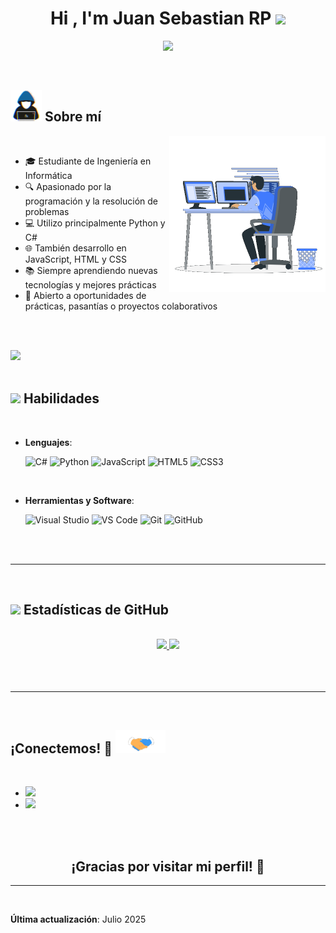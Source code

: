 <h1 align="center"><b>Hi , I'm Juan Sebastian RP </b><img src="https://media.giphy.com/media/hvRJCLFzcasrR4ia7z/giphy.gif" width="35"></h1>

<p align="center">
  <a href="https://github.com/DenverCoder1/readme-typing-svg"><img src="https://readme-typing-svg.herokuapp.com?font=Time+New+Roman&color=cyan&size=25&center=true&vCenter=true&width=600&height=100&lines=Hola+👋+Bienvenido+a+mi+perfil..&hearts;++;Estudiante+de+Ingeniería+en+Informática;Apasionado+por+la+tecnología+y+el+código;Siempre+aprendiendo+y+experimentando..!"></a>
</p>

<br>

## <picture><img src = "https://github.com/0xAbdulKhalid/0xAbdulKhalid/raw/main/assets/mdImages/about_me.gif" width = 50px></picture> **Sobre mí**

<picture> <img align="right" src="https://github.com/0xAbdulKhalid/0xAbdulKhalid/raw/main/assets/mdImages/Right_Side.gif" width = 250px></picture>

<br>

- 🎓 Estudiante de Ingeniería en Informática
- 🔍 Apasionado por la programación y la resolución de problemas
- 💻 Utilizo principalmente Python y C#
- 🌐 También desarrollo en JavaScript, HTML y CSS
- 📚 Siempre aprendiendo nuevas tecnologías y mejores prácticas
- 🤝 Abierto a oportunidades de prácticas, pasantías o proyectos colaborativos

<br><br>

<img src="https://user-images.githubusercontent.com/73097560/115834477-dbab4500-a447-11eb-908a-139a6edaec5c.gif"><br><br>

## <img src="https://media2.giphy.com/media/QssGEmpkyEOhBCb7e1/giphy.gif" width ="25"><b> Habilidades</b>
<br>

<p align="center">

- **Lenguajes**:
    
    ![C#](https://img.shields.io/badge/C%23-%23239120.svg?style=for-the-badge&logo=c-sharp&logoColor=white)
    ![Python](https://img.shields.io/badge/Python-%2314354C.svg?style=for-the-badge&logo=python&logoColor=white)
    ![JavaScript](https://img.shields.io/badge/JavaScript-%23F7DF1E.svg?style=for-the-badge&logo=javascript&logoColor=black)
    ![HTML5](https://img.shields.io/badge/HTML5-%23E34F26.svg?style=for-the-badge&logo=html5&logoColor=white)
    ![CSS3](https://img.shields.io/badge/CSS3-%231572B6.svg?style=for-the-badge&logo=css3&logoColor=white)

<br>   
    
- **Herramientas y Software**:

    ![Visual Studio](https://img.shields.io/badge/Visual%20Studio-5C2D91.svg?style=for-the-badge&logo=visual-studio&logoColor=white)
    ![VS Code](https://img.shields.io/badge/VS%20Code-007ACC.svg?style=for-the-badge&logo=visual-studio-code&logoColor=white)
    ![Git](https://img.shields.io/badge/Git-%23F05033.svg?style=for-the-badge&logo=git&logoColor=white)
    ![GitHub](https://img.shields.io/badge/GitHub-%23121011.svg?style=for-the-badge&logo=github&logoColor=white)
    

</p>

<br><br>

-----

<br>

## <img src="https://media.giphy.com/media/iY8CRBdQXODJSCERIr/giphy.gif" width="35"><b> Estadísticas de GitHub </b>
<br>

<div align="center">

<a href="https://github.com/jsrueda1">
  <img src="https://github-readme-stats.vercel.app/api?username=jsrueda1&include_all_commits=true&count_private=true&show_icons=true&line_height=20&title_color=7A7ADB&icon_color=00CED1&text_color=D3D3D3&bg_color=0,000000,130F40" width="450"/>
  <img src="https://github-readme-stats.vercel.app/api/top-langs?username=jsrueda1&show_icons=true&locale=es&layout=compact&line_height=20&title_color=7A7ADB&icon_color=00CED1&text_color=D3D3D3&bg_color=0,000000,130F40" width="375"/>
</a>
</div>

<br>
<br>
<br>

-----

<br>

## <b>¡Conectemos!</b> 🤝 <img src="https://github.com/0xAbdulKhalid/0xAbdulKhalid/raw/main/assets/mdImages/handshake.gif" width="80">
<br>

<div align='left'>
<ul>

<li>
<a href="https://linkedin.com/in/juan-sebastianrp" target="_blank">
<img src="https://img.shields.io/badge/LinkedIn-Juan%20Sebastian%20RP-%230077B5.svg?style=for-the-badge&logo=linkedin&logoColor=white" />
</a>
</li>

<li>
<a href="mailto:ruedapinedajuansebastian14@gmail.com" target="_blank">
<img src="https://img.shields.io/badge/Gmail-juan.sebastianrp-%23EA4335.svg?style=for-the-badge&logo=gmail&logoColor=white" />
</a>
</li>

</ul>
</div>

<br>
<br>

<div align='center'>

## <b>¡Gracias por visitar mi perfil!</b> 🙌

</div>

---

<br>

**Última actualización**: Julio 2025  

